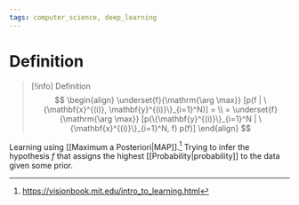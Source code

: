 ```yaml
---
tags: computer_science, deep_learning
---
```


# Definition

> [!info] Definition
> $$
> \begin{align}
> \underset{f}{\mathrm{\arg \max}} [p(f | \{\mathbf{x}^{(i)}, \mathbf{y}^{(i)}\}_{i=1}^N)] = \\
> = \underset{f}{\mathrm{\arg \max}} [p(\{\mathbf{y}^{(i)}\}_{i=1}^N | \{\mathbf{x}^{(i)}\}_{i=1}^N, f) p(f)]
> \end{align}
> $$

Learning using [[Maximum a Posteriori|MAP]].[^1] Trying to infer the hypothesis $f$ that assigns the highest [[Probability|probability]] to the data given some prior.

[^1]: https://visionbook.mit.edu/intro_to_learning.html